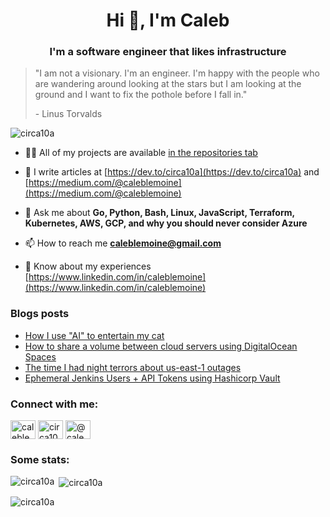 <h1 align="center">Hi 👋, I'm Caleb</h1>
<h3 align="center">I'm a software engineer that likes infrastructure</h3>

> "I am not a visionary. I'm an engineer. I'm happy with the people who are wandering around looking at the stars but I am looking at the ground and I want to fix the pothole before I fall in."
> 
>\- Linus Torvalds

<p align="left"> <img src="https://komarev.com/ghpvc/?username=circa10a&label=Profile%20views&color=0e75b6&style=flat" alt="circa10a" /> </p>

- 👨‍💻 All of my projects are available [in the repositories tab](https://github.com/circa10a?tab=repositories)

- 📝  I write articles at [https://dev.to/circa10a](https://dev.to/circa10a) and [https://medium.com/@caleblemoine](https://medium.com/@caleblemoine)

- 💬 Ask me about **Go, Python, Bash, Linux, JavaScript, Terraform, Kubernetes, AWS, GCP, and why you should never consider Azure**

- 📫 How to reach me **caleblemoine@gmail.com**

- 📄 Know about my experiences [https://www.linkedin.com/in/caleblemoine](https://www.linkedin.com/in/caleblemoine)

### Blogs posts
<!-- BLOG-POST-LIST:START -->
- [How I use &quot;AI&quot; to entertain my cat](https://dev.to/circa10a/how-i-use-image-classification-to-entertain-my-cat-3g1l)
- [How to share a volume between cloud servers using DigitalOcean Spaces](https://dev.to/circa10a/how-to-share-a-volume-between-instances-using-digitalocean-spaces-2ea)
- [The time I had night terrors about us-east-1 outages](https://dev.to/circa10a/the-time-i-had-night-terrors-about-us-east-1-outages-5d1b)
- [Ephemeral Jenkins Users + API Tokens using Hashicorp Vault](https://dev.to/circa10a/ephemeral-jenkins-users-api-tokens-using-hashicorp-vault-49kn)
<!-- BLOG-POST-LIST:END -->

<h3 align="left">Connect with me:</h3>
<p align="left">
<a href="https://linkedin.com/in/caleblemoine" target="blank"><img align="center" src="https://cdn.jsdelivr.net/npm/simple-icons@3.0.1/icons/linkedin.svg" alt="caleblemoine" height="30" width="40" /></a>
<a href="https://dev.to/circa10a" target="blank"><img align="center" src="https://cdn.jsdelivr.net/npm/simple-icons@3.0.1/icons/dev-dot-to.svg" alt="circa10a" height="30" width="40" /></a>
<a href="https://medium.com/@caleblemoine" target="blank"><img align="center" src="https://cdn.jsdelivr.net/npm/simple-icons@3.0.1/icons/medium.svg" alt="@caleblemoine" height="30" width="40" /></a>
</p>

<h3 align="left">Some stats:</h3>

<p><img align="left" src="https://github-readme-stats.vercel.app/api/top-langs?username=circa10a&show_icons=true&locale=en&layout=compact" alt="circa10a" /></p>

<p>&nbsp;<img align="center" src="https://github-readme-stats.vercel.app/api?username=circa10a&show_icons=true&locale=en" alt="circa10a" /></p>

<p><img align="center" src="https://github-readme-streak-stats.herokuapp.com/?user=circa10a&" alt="circa10a" /></p>

